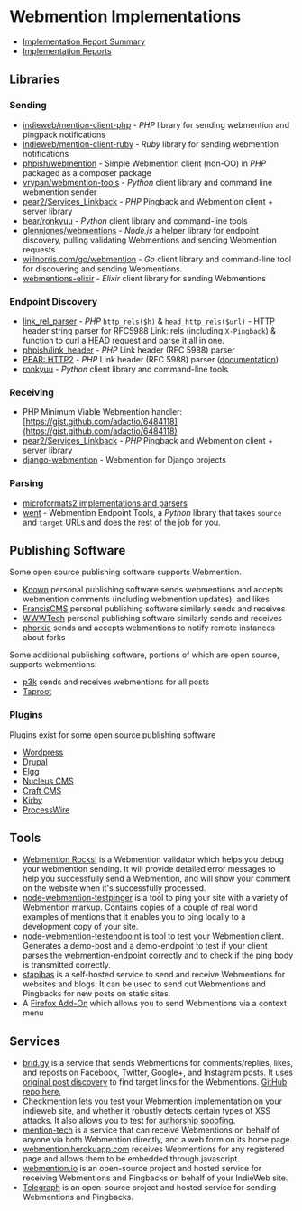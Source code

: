 # Webmention Implementations

* [Implementation Report Summary](https://webmention.net/implementation-reports/summary/)
* [Implementation Reports](https://webmention.net/implementation-reports/)

## Libraries

### Sending

* [indieweb/mention-client-php](https://github.com/indieweb/mention-client-php) - *PHP* library for sending webmention and pingpack notifications
* [indieweb/mention-client-ruby](https://github.com/indieweb/mention-client-ruby) - *Ruby* library for sending webmention notifications
* [phpish/webmention](https://github.com/phpish/webmention) - Simple Webmention client (non-OO) in *PHP* packaged as a composer package
* [vrypan/webmention-tools](https://github.com/vrypan/webmention-tools) - *Python* client library and command line webmention sender
* [pear2/Services_Linkback](https://github.com/pear2/Services_Linkback) - *PHP* Pingback and Webmention client + server library
* [bear/ronkyuu](https://github.com/bear/ronkyuu) - *Python* client library and command-line tools
* [glennjones/webmentions](https://github.com/glennjones/webmentions) - *Node.js* a helper library for endpoint discovery, pulling validating Webmentions and sending Webmention requests
* [willnorris.com/go/webmention](https://willnorris.com/go/webmention) - *Go* client library and command-line tool for discovering and sending Webmentions.
* [webmentions-elixir](https://github.com/ckruse/webmentions-elixir) - *Elixir* client library for sending Webmentions

### Endpoint Discovery
* [link_rel_parser](https://github.com/indieweb/link-rel-parser-php/blob/master/src/IndieWeb/link_rel_parser.php) - *PHP* `http_rels($h)` &amp; `head_http_rels($url)` - HTTP header string parser for RFC5988 Link: rels (including `X-Pingback`) &amp; function to curl a HEAD request and parse it all in one.
* [phpish/link_header](https://github.com/phpish/link_header) - *PHP* Link header (RFC 5988) parser
* [PEAR: HTTP2](http://pear.php.net/package/HTTP2) - *PHP* Link header (RFC 5988) parser ([documentation](http://pear.php.net/manual/en/package.http.http2.parselinks.php))
* [ronkyuu](http://indiewebcamp.com/ronkyuu) - *Python* client library and command-line tools

### Receiving
* PHP Minimum Viable Webmention handler: [https://gist.github.com/adactio/6484118](https://gist.github.com/adactio/6484118)
* [pear2/Services_Linkback](https://github.com/pear2/Services_Linkback) - *PHP* Pingback and Webmention client + server library
* [django-webmention](https://github.com/easy-as-python/django-webmention) - Webmention for Django projects

### Parsing
* [microformats2 implementations and parsers](http://microformats.org/wiki/microformats2#Implementations)
* [went](https://github.com/fiatjaf/went) - Webmention Endpoint Tools, a *Python* library that takes `source` and `target` URLs and does the rest of the job for you.

## Publishing Software

Some open source publishing software supports Webmention.

* [Known](http://withknown.com) personal publishing software sends webmentions and accepts webmention comments (including webmention updates), and likes
* [FrancisCMS](https://github.com/FrancisCMS) personal publishing software similarly sends and receives
* [WWWTech](https://indiewebcamp.com/WWWTech) personal publishing software similarly sends and receives
* [phorkie](https://sourceforge.net/projects/phorkie/) sends and accepts webmentions to notify remote instances about forks

Some additional publishing software, portions of which are open source, supports webmentions:

* [p3k](https://p3k.io) sends and receives webmentions for all posts
* [Taproot](https://indiewebcamp.com/Taproot)

### Plugins

Plugins exist for some open source publishing software

* [Wordpress](https://wordpress.org/plugins/webmention/)
* [Drupal](https://www.drupal.org/project/vinculum)
* [Elgg](https://github.com/mapkyca/elgg-webmention)
* [Nucleus CMS](https://github.com/gRegorLove/nucleus-plugin-webmention)
* [Craft CMS](https://github.com/jgarber623/craft-webmention-client)
* [Kirby](https://github.com/bastianallgeier/kirby-webmentions)
* [ProcessWire](http://modules.processwire.com/modules/webmention/)

## Tools

* [Webmention Rocks!](https://webmention.rocks/) is a Webmention validator which helps you debug your webmention sending. It will provide detailed error messages to help you successfully send a Webmention, and will show your comment on the website when it's successfully processed.
* [node-webmention-testpinger](https://github.com/voxpelli/node-webmention-testpinger) is a tool to ping your site with a variety of Webmention markup. Contains copies of a couple of real world examples of mentions that it enables you to ping locally to a development copy of your site.
* [node-webmention-testendpoint](https://github.com/pfefferle/node-webmention-testendpoint) is tool to test your Webmention client. Generates a demo-post and a demo-endpoint to test if your client parses the webmention-endpoint correctly and to check if the ping body is transmitted correctly.
* [stapibas](http://indiewebcamp.com/stapibas) is a self-hosted service to send and receive Webmentions for websites and blogs. It can be used to send out Webmentions and Pingbacks for new posts on static sites.
* A [Firefox Add-On](https://addons.mozilla.org/fr/firefox/addon/webmention/) which allows you to send Webmentions via a context menu

## Services

* [brid.gy](http://brid.gy/) is a service that sends Webmentions for comments/replies, likes, and reposts on Facebook, Twitter, Google+, and Instagram posts. It uses [original post discovery](http://indiewebcamp.com/original_post_discovery) to find target links for the Webmentions. [GitHub repo here.](https://github.com/snarfed/bridgy)
* [Checkmention](https://checkmention.appspot.com/) lets you test your Webmention implementation on your indieweb site, and whether it robustly detects certain types of XSS attacks. It also allows you to test for [authorship spoofing](http://indiewebcamp.com/authorship#Spoofing).
* [mention-tech](http://mention-tech.appspot.com/) is a service that can receive Webmentions on behalf of anyone via both Webmention directly, and a web form on its home page.
* [webmention.herokuapp.com](https://webmention.herokuapp.com/) receives Webmentions for any registered page and allows them to be embedded through javascript.
* [webmention.io](https://webmention.io) is an open-source project and hosted service for receiving Webmentions and Pingbacks on behalf of your IndieWeb site.
* [Telegraph](https://telegraph.p3k.io) is an open-source project and hosted service for sending Webmentions and Pingbacks.

